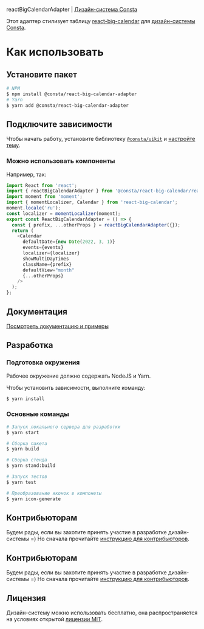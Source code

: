 reactBigCalendarAdapter | [Дизайн-система Consta](https://consta.design/)

Этот адаптер стилизует таблицу [react-big-calendar](http://jquense.github.io/react-big-calendar/examples/index.html?path=/story/about-big-calendar--page) для [дизайн-системы Consta](https://consta.design/).

# Как использовать

## Установите пакет

```sh
# NPM
$ npm install @consta/react-big-calendar-adapter
# Yarn
$ yarn add @consta/react-big-calendar-adapter
```

## Подключите зависимости

Чтобы начать работу, установите библиотеку [`@consta/uikit`](https://www.npmjs.com/package/@consta/uikit) и [настройте тему](https://consta.design/libs/portal/theme-themeabout).

### Можно использовать компоненты

Например, так:

```js
import React from 'react';
import { reactBigCalendarAdapter } from '@consta/react-big-calendar/reactBigCalendarAdapter';
import moment from 'moment';
import { momentLocalizer, Calendar } from 'react-big-calendar';
moment.locale('ru');
const localizer = momentLocalizer(moment);
export const ReactBigCalendarAdapter = () => {
  const { prefix, ...otherProps } = reactBigCalendarAdapter({});
  return (
    <Calendar
      defaultDate={new Date(2022, 3, 1)}
      events={events}
      localizer={localizer}
      showMultiDayTimes
      className={prefix}
      defaultView="month"
      {...otherProps}
    />
  );
};
```

## Документация

[Посмотреть документацию и примеры](http://consta.design/libs/react-big-calendar-adapter)

## Разработка

### Подготовка окружения

Рабочее окружение должно содержать NodeJS и Yarn.

Чтобы установить зависимости, выполните команду:

```sh
$ yarn install
```

### Основные команды

```sh
# Запуск локального сервера для разработки
$ yarn start

# Сборка пакета
$ yarn build

# Сборка стенда
$ yarn stand:build

# Запуск тестов
$ yarn test

# Преобразование иконок в компонеты
$ yarn icon-generate
```

## Контрибьюторам

Будем рады, если вы захотите принять участие в разработке дизайн-системы =) Но сначала прочитайте [инструкцию для контрибьюторов](https://consta.design/libs/portal/contributers-code).

## Контрибьюторам

Будем рады, если вы захотите принять участие в разработке дизайн-системы =) Но сначала прочитайте [инструкцию для контрибьюторов](http://portal.consta.design/libs/portal/custom-contribute).

## Лицензия

Дизайн-систему можно использовать бесплатно, она распространяется на условиях открытой [лицензии MIT](https://consta.design/static/licence_mit.pdf).
